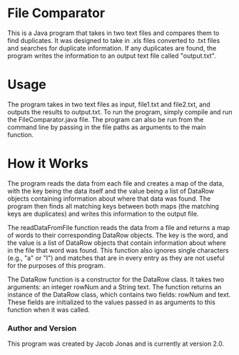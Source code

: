 # File Comparator
This is a Java program that takes in two text files and compares them to find duplicates. It was designed to take in .xls files converted to .txt files and searches for duplicate information. If any duplicates are found, the program writes the information to an output text file called "output.txt".

# Usage
The program takes in two text files as input, file1.txt and file2.txt, and outputs the results to output.txt. To run the program, simply compile and run the FileComparator.java file. The program can also be run from the command line by passing in the file paths as arguments to the main function.

# How it Works
The program reads the data from each file and creates a map of the data, with the key being the data itself and the value being a list of DataRow objects containing information about where that data was found. The program then finds all matching keys between both maps (the matching keys are duplicates) and writes this information to the output file.

The readDataFromFile function reads the data from a file and returns a map of words to their corresponding DataRow objects. The key is the word, and the value is a list of DataRow objects that contain information about where in the file that word was found. This function also ignores single characters (e.g., "a" or "I") and matches that are in every entry as they are not useful for the purposes of this program.

The DataRow function is a constructor for the DataRow class. It takes two arguments: an integer rowNum and a String text. The function returns an instance of the DataRow class, which contains two fields: rowNum and text. These fields are initialized to the values passed in as arguments to this function when it was called.



### Author and Version
This program was created by Jacob Jonas and is currently at version 2.0.
